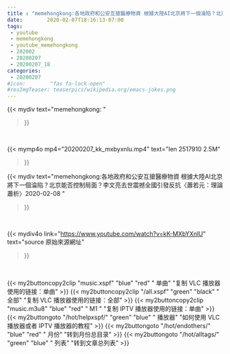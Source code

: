 ```yaml
---
title : "memehongkong:各地政府和公安互搶醫療物資 根據大陸AI北京將下一個淪陷？北京能否控制局面？李文亮去世震撼全國引發反抗〈蕭若元：理論蕭析〉2020-02-08 "
date:        2020-02-07T18:16:13-07:00
tags:
 - youtube
 - memehongkong
 - youtube_memehongkong
 - 202002
 - 20200207
 - 20200207_18
categories:
 - 20200207
#icon:        "fas fa-lock-open"
#resImgTeaser: teaserpics/wikipedia.org/emacs-jokes.png
---
```


{{< mydiv text="memehongkong: "
>}}
<br>


{{< mymp4o mp4="20200207_kk_mxbyxnlu.mp4"
text="len 2517910    2.5M"
>}}


{{< mydiv text="memehongkong:各地政府和公安互搶醫療物資 根據大陸AI北京將下一個淪陷？北京能否控制局面？李文亮去世震撼全國引發反抗〈蕭若元：理論蕭析〉2020-02-08 "
>}}
<br>

{{< mydiv4o link="https://www.youtube.com/watch?v=kK-MXbYXnlU"
text="source 原始來源網址"
>}}


<br>





{{< my2buttoncopy2clip "music.xspf"        "blue"   "red"    " 单曲"  "复制 VLC 播放器使用的链接：单曲" >}} {{< my2buttoncopy2clip "/all.xspf"         "green"  "black"  " 全部"  "复制 VLC 播放器使用的链接：全部" >}} {{< my2buttoncopy2clip "music.m3u8"        "blue"   "red"    " M1 "    "复制 IPTV 播放器使用的链接：单曲" >}} {{< my2buttongoto      "/hot/helpxspf/"    "green"  "blue"   " 播放器" "如何使用 VLC 播放器或者 IPTV 播放器的教程" >}} {{< my2buttongoto      "/hot/endothers/"   "blue"   "red"    " 月份"   "转到月份总目录" >}} {{< my2buttongoto      "/hot/alltags/"     "green"  "blue"   " 列表"   "转到文章总列表" >}} 
